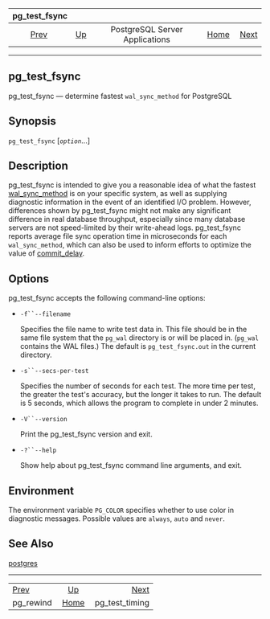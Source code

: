 <!--?xml version="1.0" encoding="UTF-8" standalone="no"?-->

|             pg\_test\_fsync            |                                                              |                                |                                                       |                                             |
| :------------------------------------: | :----------------------------------------------------------- | :----------------------------: | ----------------------------------------------------: | ------------------------------------------: |
| [Prev](app-pgrewind.html "pg_rewind")  | [Up](reference-server.html "PostgreSQL Server Applications") | PostgreSQL Server Applications | [Home](index.html "PostgreSQL 17devel Documentation") |  [Next](pgtesttiming.html "pg_test_timing") |

***

[]()

## pg\_test\_fsync

pg\_test\_fsync — determine fastest `wal_sync_method` for PostgreSQL

## Synopsis

`pg_test_fsync` \[*`option`*...]

## Description

pg\_test\_fsync is intended to give you a reasonable idea of what the fastest [wal\_sync\_method](runtime-config-wal.html#GUC-WAL-SYNC-METHOD) is on your specific system, as well as supplying diagnostic information in the event of an identified I/O problem. However, differences shown by pg\_test\_fsync might not make any significant difference in real database throughput, especially since many database servers are not speed-limited by their write-ahead logs. pg\_test\_fsync reports average file sync operation time in microseconds for each `wal_sync_method`, which can also be used to inform efforts to optimize the value of [commit\_delay](runtime-config-wal.html#GUC-COMMIT-DELAY).

## Options

pg\_test\_fsync accepts the following command-line options:

*   `-f``--filename`

    Specifies the file name to write test data in. This file should be in the same file system that the `pg_wal` directory is or will be placed in. (`pg_wal` contains the WAL files.) The default is `pg_test_fsync.out` in the current directory.

*   `-s``--secs-per-test`

    Specifies the number of seconds for each test. The more time per test, the greater the test's accuracy, but the longer it takes to run. The default is 5 seconds, which allows the program to complete in under 2 minutes.

*   `-V``--version`

    Print the pg\_test\_fsync version and exit.

*   `-?``--help`

    Show help about pg\_test\_fsync command line arguments, and exit.

## Environment

The environment variable `PG_COLOR` specifies whether to use color in diagnostic messages. Possible values are `always`, `auto` and `never`.

## See Also

[postgres](app-postgres.html "postgres")

***

|                                        |                                                              |                                             |
| :------------------------------------- | :----------------------------------------------------------: | ------------------------------------------: |
| [Prev](app-pgrewind.html "pg_rewind")  | [Up](reference-server.html "PostgreSQL Server Applications") |  [Next](pgtesttiming.html "pg_test_timing") |
| pg\_rewind                             |     [Home](index.html "PostgreSQL 17devel Documentation")    |                            pg\_test\_timing |
